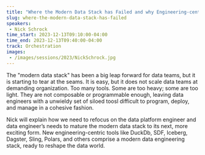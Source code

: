 ```yaml
---
title: "Where the Modern Data Stack has Failed and why Engineering-centric Tools will Reshape the Data World"
slug: where-the-modern-data-stack-has-failed
speakers:
 - Nick Schrock
time_start: 2023-12-13T09:10:00-04:00
time_end: 2023-12-13T09:40:00-04:00
track: Orchestration
images:
 - /images/sessions/2023/NickSchrock.jpg
---
```


The "modern data stack" has been a big leap forward for data teams, but it is starting to tear at the seams. It is easy, but it does not scale data teams at demanding organization. Too many tools. Some are too heavy; some are too light. They are not composable or programmable enough, leaving data engineers with a unwieldy set of siloed toosl difficult to program, deploy, and manage in a cohesive fashion.
 
Nick will explain how we need to refocus on the data platform engineer and data engineer’s needs to mature the modern data stack to its next, more exciting form. New engineering-centric tools like DuckDb, SDF, Iceberg, Dagster, Sling, Polars, and others comprise a modern data engineering stack, ready to reshape the data world.